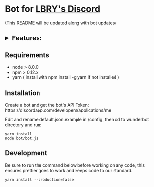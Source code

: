 # Bot for [LBRY's Discord](https://discord.gg/tgnNHf5)

(This README will be updated along with bot updates)


<h2>
<details style="font-size=30px;"><summary>Features:</summary>

* Price bot displays price of lbc for currency given.

  - *Responds to `!price <cur> <amount>`*

* Stats bot displays current market stats of lbc.

  - *Responds to `!stats`*

* Hash bot displays current hashrate of lbc network. Also Includes to calculate given MH/s to LBC & fiat per hr, day, week, month.

  - *Responds to `!hash`*

  - *Responds to `!hash power <MH/s> <fiat>`*

* AltStats bot displays current market stats of specfied currency

  - *Responds to `!altstats <coin>`*

* AltPrice bot displays current price for given coin and currency

  - *Responds to `!altprice <coin> <currency> <amount>`*

* Github Release Notes bot displays release notes for current lbry-app release.

  - *Responds to `!releasenotes`*

  - *(moderator only) `!releasenotes post` - send to release notes channel*

* Purge Bot deletes X amount of messages.

  - *(moderator only)  Responds to `!purge <X>`*

* Speech bot displays top claim from provided image name(coming soon posting to
  speech).

  - *Responds to `!speech <imagename>`*

* Welcome bot sends Direct Message when new users join,

  - *(moderator only) Responds to `!welcome <@username>`*

* Timeout bot assigns members the timeout roll for X-minutes where they are restricted from talking

  - *(moderator only) Responds to `!timeout <@username> <Mins>`*

* Roll Setter bot allows users to assign themselves rolls

  - *Responds to `!addrole <role-name>` - Adds to Role*

  - *Responds to `!delrole <role-name>` - Deletes from Role*

  - *Responds to `!roles` - List Available Roles*

* Spam Detection Bot to Prevent Discord Raids and Spammers

* Dynamic plugin loading with permission support.

* LBRY URL Linker displays lbry:// urls as open.lbry.io links to make them clickable

</details>
</h2>

## Requirements

* node > 8.0.0
* npm > 0.12.x
* yarn ( install with npm install -g yarn if not installed )

## Installation

Create a bot and get the bot's API Token:
https://discordapp.com/developers/applications/me

Edit and rename default.json.example in /config, then cd to wunderbot directory
and run:

```
yarn install
node bot/bot.js
```

## Development

Be sure to run the command below before working on any code, this ensures
prettier goes to work and keeps code to our standard.

```
yarn install --production=false
```
